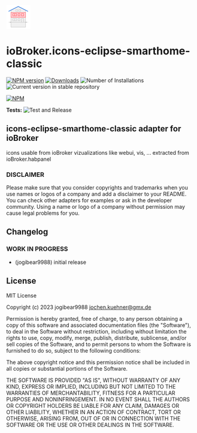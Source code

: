 ![Logo](admin/icons-eclipse-smarthome-classic.png)
# ioBroker.icons-eclipse-smarthome-classic

[![NPM version](https://img.shields.io/npm/v/iobroker.icons-eclipse-smarthome-classic.svg)](https://www.npmjs.com/package/iobroker.icons-eclipse-smarthome-classic)
[![Downloads](https://img.shields.io/npm/dm/iobroker.icons-eclipse-smarthome-classic.svg)](https://www.npmjs.com/package/iobroker.icons-eclipse-smarthome-classic)
![Number of Installations](https://iobroker.live/badges/icons-eclipse-smarthome-classic-installed.svg)
![Current version in stable repository](https://iobroker.live/badges/icons-eclipse-smarthome-classic-stable.svg)

[![NPM](https://nodei.co/npm/iobroker.icons-eclipse-smarthome-classic.png?downloads=true)](https://nodei.co/npm/iobroker.icons-eclipse-smarthome-classic/)

**Tests:** ![Test and Release](https://github.com/iobroker-community-adapters/ioBroker.icons-eclipse-smarthome-classic/workflows/Test%20and%20Release/badge.svg)

## icons-eclipse-smarthome-classic adapter for ioBroker

icons usable from ioBroker vizualizations like webui, vis, ...
extracted from ioBroker.habpanel

### DISCLAIMER

Please make sure that you consider copyrights and trademarks when you use names or logos of a company and add a disclaimer to your README.
You can check other adapters for examples or ask in the developer community. Using a name or logo of a company without permission may cause legal problems for you.

## Changelog
<!--
    Placeholder for the next version (at the beginning of the line):
    ### **WORK IN PROGRESS**
-->

### **WORK IN PROGRESS**
* (jogibear9988) initial release

## License
MIT License

Copyright (c) 2023 jogibear9988 <jochen.kuehner@gmx.de>

Permission is hereby granted, free of charge, to any person obtaining a copy
of this software and associated documentation files (the "Software"), to deal
in the Software without restriction, including without limitation the rights
to use, copy, modify, merge, publish, distribute, sublicense, and/or sell
copies of the Software, and to permit persons to whom the Software is
furnished to do so, subject to the following conditions:

The above copyright notice and this permission notice shall be included in all
copies or substantial portions of the Software.

THE SOFTWARE IS PROVIDED "AS IS", WITHOUT WARRANTY OF ANY KIND, EXPRESS OR
IMPLIED, INCLUDING BUT NOT LIMITED TO THE WARRANTIES OF MERCHANTABILITY,
FITNESS FOR A PARTICULAR PURPOSE AND NONINFRINGEMENT. IN NO EVENT SHALL THE
AUTHORS OR COPYRIGHT HOLDERS BE LIABLE FOR ANY CLAIM, DAMAGES OR OTHER
LIABILITY, WHETHER IN AN ACTION OF CONTRACT, TORT OR OTHERWISE, ARISING FROM,
OUT OF OR IN CONNECTION WITH THE SOFTWARE OR THE USE OR OTHER DEALINGS IN THE
SOFTWARE.